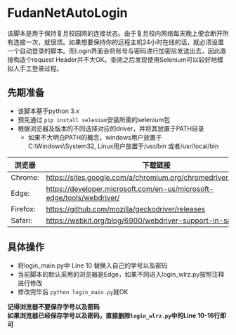 # FudanNetAutoLogin
该脚本是用于保持复旦校园网的连接状态。由于复旦校内网络每天晚上便会断开所有连接一次，就很烦。如果想要保持你的远程主机24小时在线的话，就必须设置一个自动登录的脚本。而Login界面会将账号与密码进行加密后发送出去，因此直接构造个request Header并不大OK。查阅之后发现使用Selenium可以较好地模拟人手工登录过程。
## 先期准备
+ 该脚本基于python 3.x
+ 预先通过 `pip install selenium`安装所需的selenium包
+ 根据浏览器及版本的不同选择对应的driver，并将其放置于PATH目录  
    + 如果不大明白PATH的概念，windows用户放置于C:\Windows\System32, Linux用户放置于/usr/bin 或者/usr/local/bin 

|浏览器|下载链接|
|-|-|
|Chrome:|https://sites.google.com/a/chromium.org/chromedriver/downloads|  
|Edge:|https://developer.microsoft.com/en-us/microsoft-edge/tools/webdriver/|  
|Firefox:|https://github.com/mozilla/geckodriver/releases|  
|Safari:|	https://webkit.org/blog/6900/webdriver-support-in-safari-10/|

## 具体操作
+ 将login_main.py中 Line 10 替换入自己的学号以及密码
+ 当前脚本的默认采用的浏览器是Edge，如果不同进入login_wlrz.py按照注释进行修改
+ 修改完毕后 `python login_main.py`就OK   

**记得浏览器不要保存学号以及密码**  
**如果浏览器已经保存学号以及密码，直接删除`login_wlrz.py`中的Line 10-16行即可**
